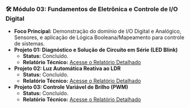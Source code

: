 ### 🛠️ Módulo 03: Fundamentos de Eletrônica e Controle de I/O Digital
* **Foco Principal:** Demonstração do domínio de I/O Digital e Analógico, Sensores, e aplicação de Lógica Booleana/Mapeamento para controle de sistemas.
* **Projeto 01: Diagnóstico e Solução de Circuito em Série (LED Blink)**
    * **Status:** Concluído.
    * **Relatório Técnico:** [Acesse o Relatório Detalhado](03_Analog_Sensing_Logic/01_LED_Blink_Diagnosis/README.md)
* **Projeto 02: Luz Automática Reativa ao LDR**
    * **Status:** Concluído.
    * **Relatório Técnico:** [Acesse o Relatório Detalhado](03_Analog_Sensing_Logic/02_LDR_Automatic_Light/README.md)
* **Projeto 03: Controle Variável de Brilho (PWM)**
    * **Status:** Concluído.
    * **Relatório Técnico:** [Acesse o Relatório Detalhado](03_Analog_Sensing_Logic/03_PWM_Variable_Control/README.md)